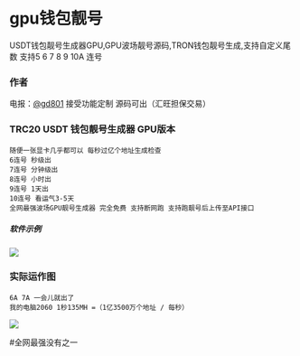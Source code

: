 # gpu钱包靓号
USDT钱包靓号生成器GPU,GPU波场靓号源码,TRON钱包靓号生成,支持自定义尾数 支持5 6 7 8 9  10A 连号

### 作者
电报：<a href="https://t.me/gd801">@gd801</a>  接受功能定制   源码可出（汇旺担保交易） 

### TRC20 USDT 钱包靓号生成器 GPU版本
	随便一张显卡几乎都可以 每秒过亿个地址生成检查
	6连号 秒级出
	7连号 分钟级出
	8连号 小时出
	9连号 1天出
	10连号 看运气3-5天
	全网最强波场GPU靓号生成器 完全免费 支持断网跑 支持跑靓号后上传至API接口  
		

##### 软件示例 
<a href="https://t.me/gd801">
<img src="https://github.com/smalpony/gpu/blob/main/gpu.png">
</a>

### 实际运作图
	6A 7A 一会儿就出了
	我的电脑2060 1秒135MH =（1亿3500万个地址 / 每秒）
<img src="https://github.com/smalpony/gpu/blob/main/gpu2.png">

#全网最强没有之一 



